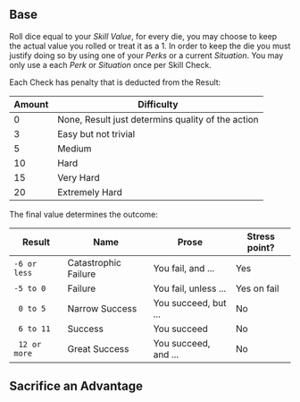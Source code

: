 ## Base
Roll dice equal to your _Skill Value_, for every die, you may choose to keep the actual value you rolled or treat it as a 1. In order to keep the die you must justify doing so by using one of your _Perks_ or a current _Situation_. You may only use a each _Perk_ or _Situation_ once per Skill Check.

Each Check has penalty that is deducted from the Result:

| Amount | Difficulty                                        |
| ------ | ------------------------------------------------- |
| 0      | None, Result just determins quality of the action |
| 3      | Easy but not trivial                              |
| 5      | Medium                                            |
| 10     | Hard                                              |
| 15     | Very Hard                                         |
| 20     | Extremely Hard                                    |
The final value determines the outcome:

| Result        | Name                 | Prose                | Stress point? |
| ------------- | -------------------- | -------------------- | ------------- |
| `-6 or less`  | Catastrophic Failure | You fail, and ...    | Yes           |
| `-5 to 0 `    | Failure              | You fail, unless ... | Yes on fail   |
| `  0 to 5 `   | Narrow Success       | You succeed, but ... | No            |
| ` 6 to 11`    | Success              | You succeed          | No            |
| ` 12 or more` | Great Success        | You succeed, and ... | No            |

## Sacrifice an Advantage

